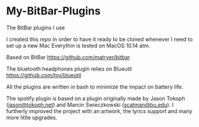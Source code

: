 # My-BitBar-Plugins
The BitBar plugins I use

I created this repo in order to have it ready to be cloned whenever I need to set up a new Mac
Everythin is tested on MacOS 10.14 atm.

Based on BitBar 
https://github.com/matryer/bitbar

The bluetooth headphones plugin relies on Blueutil
https://github.com/toy/blueutil

All the plugins are written in bash to minimize the impact on battery life. 

The spotify plugin is based on a plugin originally made by Jason Tokoph (jason@tokoph.net) and Marcin Swieczkowski (scatman@bu.edu).
I furtherly improved the project with an artwork, the lyrics support and many more little upgrades.
